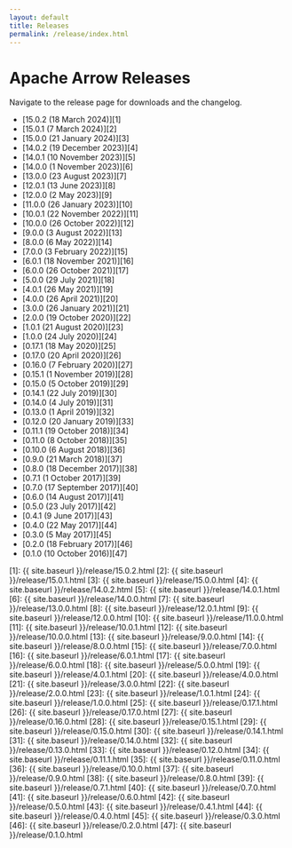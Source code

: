 ```yaml
---
layout: default
title: Releases
permalink: /release/index.html
---
```

<!--
{% comment %}
Licensed to the Apache Software Foundation (ASF) under one or more
contributor license agreements.  See the NOTICE file distributed with
this work for additional information regarding copyright ownership.
The ASF licenses this file to you under the Apache License, Version 2.0
(the "License"); you may not use this file except in compliance with
the License.  You may obtain a copy of the License at

http://www.apache.org/licenses/LICENSE-2.0

Unless required by applicable law or agreed to in writing, software
distributed under the License is distributed on an "AS IS" BASIS,
WITHOUT WARRANTIES OR CONDITIONS OF ANY KIND, either express or implied.
See the License for the specific language governing permissions and
limitations under the License.
{% endcomment %}
-->

# Apache Arrow Releases

Navigate to the release page for downloads and the changelog.

* [15.0.2 (18 March 2024)][1]
* [15.0.1 (7 March 2024)][2]
* [15.0.0 (21 January 2024)][3]
* [14.0.2 (19 December 2023)][4]
* [14.0.1 (10 November 2023)][5]
* [14.0.0 (1 November 2023)][6]
* [13.0.0 (23 August 2023)][7]
* [12.0.1 (13 June 2023)][8]
* [12.0.0 (2 May 2023)][9]
* [11.0.0 (26 January 2023)][10]
* [10.0.1 (22 November 2022)][11]
* [10.0.0 (26 October 2022)][12]
* [9.0.0 (3 August 2022)][13]
* [8.0.0 (6 May 2022)][14]
* [7.0.0 (3 February 2022)][15]
* [6.0.1 (18 November 2021)][16]
* [6.0.0 (26 October 2021)][17]
* [5.0.0 (29 July 2021)][18]
* [4.0.1 (26 May 2021)][19]
* [4.0.0 (26 April 2021)][20]
* [3.0.0 (26 January 2021)][21]
* [2.0.0 (19 October 2020)][22]
* [1.0.1 (21 August 2020)][23]
* [1.0.0 (24 July 2020)][24]
* [0.17.1 (18 May 2020)][25]
* [0.17.0 (20 April 2020)][26]
* [0.16.0 (7 February 2020)][27]
* [0.15.1 (1 November 2019)][28]
* [0.15.0 (5 October 2019)][29]
* [0.14.1 (22 July 2019)][30]
* [0.14.0 (4 July 2019)][31]
* [0.13.0 (1 April 2019)][32]
* [0.12.0 (20 January 2019)][33]
* [0.11.1 (19 October 2018)][34]
* [0.11.0 (8 October 2018)][35]
* [0.10.0 (6 August 2018)][36]
* [0.9.0 (21 March 2018)][37]
* [0.8.0 (18 December 2017)][38]
* [0.7.1 (1 October 2017)][39]
* [0.7.0 (17 September 2017)][40]
* [0.6.0 (14 August 2017)][41]
* [0.5.0 (23 July 2017)][42]
* [0.4.1 (9 June 2017)][43]
* [0.4.0 (22 May 2017)][44]
* [0.3.0 (5 May 2017)][45]
* [0.2.0 (18 February 2017)][46]
* [0.1.0 (10 October 2016)][47]

[1]: {{ site.baseurl }}/release/15.0.2.html
[2]: {{ site.baseurl }}/release/15.0.1.html
[3]: {{ site.baseurl }}/release/15.0.0.html
[4]: {{ site.baseurl }}/release/14.0.2.html
[5]: {{ site.baseurl }}/release/14.0.1.html
[6]: {{ site.baseurl }}/release/14.0.0.html
[7]: {{ site.baseurl }}/release/13.0.0.html
[8]: {{ site.baseurl }}/release/12.0.1.html
[9]: {{ site.baseurl }}/release/12.0.0.html
[10]: {{ site.baseurl }}/release/11.0.0.html
[11]: {{ site.baseurl }}/release/10.0.1.html
[12]: {{ site.baseurl }}/release/10.0.0.html
[13]: {{ site.baseurl }}/release/9.0.0.html
[14]: {{ site.baseurl }}/release/8.0.0.html
[15]: {{ site.baseurl }}/release/7.0.0.html
[16]: {{ site.baseurl }}/release/6.0.1.html
[17]: {{ site.baseurl }}/release/6.0.0.html
[18]: {{ site.baseurl }}/release/5.0.0.html
[19]: {{ site.baseurl }}/release/4.0.1.html
[20]: {{ site.baseurl }}/release/4.0.0.html
[21]: {{ site.baseurl }}/release/3.0.0.html
[22]: {{ site.baseurl }}/release/2.0.0.html
[23]: {{ site.baseurl }}/release/1.0.1.html
[24]: {{ site.baseurl }}/release/1.0.0.html
[25]: {{ site.baseurl }}/release/0.17.1.html
[26]: {{ site.baseurl }}/release/0.17.0.html
[27]: {{ site.baseurl }}/release/0.16.0.html
[28]: {{ site.baseurl }}/release/0.15.1.html
[29]: {{ site.baseurl }}/release/0.15.0.html
[30]: {{ site.baseurl }}/release/0.14.1.html
[31]: {{ site.baseurl }}/release/0.14.0.html
[32]: {{ site.baseurl }}/release/0.13.0.html
[33]: {{ site.baseurl }}/release/0.12.0.html
[34]: {{ site.baseurl }}/release/0.11.1.html
[35]: {{ site.baseurl }}/release/0.11.0.html
[36]: {{ site.baseurl }}/release/0.10.0.html
[37]: {{ site.baseurl }}/release/0.9.0.html
[38]: {{ site.baseurl }}/release/0.8.0.html
[39]: {{ site.baseurl }}/release/0.7.1.html
[40]: {{ site.baseurl }}/release/0.7.0.html
[41]: {{ site.baseurl }}/release/0.6.0.html
[42]: {{ site.baseurl }}/release/0.5.0.html
[43]: {{ site.baseurl }}/release/0.4.1.html
[44]: {{ site.baseurl }}/release/0.4.0.html
[45]: {{ site.baseurl }}/release/0.3.0.html
[46]: {{ site.baseurl }}/release/0.2.0.html
[47]: {{ site.baseurl }}/release/0.1.0.html
